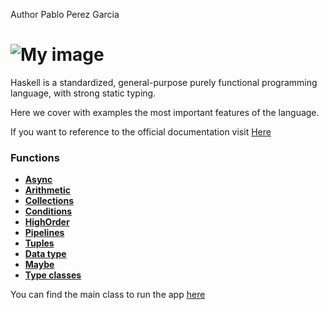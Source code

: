 Author Pablo Perez Garcia

# ![My image](img/haskell-logo.svg)

Haskell is a standardized, general-purpose purely functional programming language, with strong static typing.

Here we cover with examples the most important features of the language.

If you want to reference to the official documentation visit [Here](https://www.haskell.org/)

### Functions

* **[Async](src/AsyncFunctions.hs)**
* **[Arithmetic](src/ArithmeticFunction.hs)**
* **[Collections](src/CollectionFunctions.hs)**
* **[Conditions](src/ConditionsFunction.hs)**
* **[HighOrder](src/HighOrderFunctionsFeature.hs)**
* **[Pipelines](src/PipelineFunctions.hs)**
* **[Tuples](src/TuplesFunctions.hs)**
* **[Data type](src/DataTypeFunctions.hs)**
* **[Maybe](src/MaybeFunctions.hs)**
* **[Type classes](src/ClassesAndInstances.hs)**

You can find the main class to run the app [here](app/Main.hs)